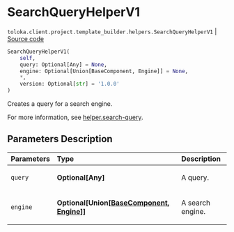 # SearchQueryHelperV1
`toloka.client.project.template_builder.helpers.SearchQueryHelperV1` | [Source code](https://github.com/Toloka/toloka-kit/blob/v1.2.1/src/client/project/template_builder/helpers.py#L134)

```python
SearchQueryHelperV1(
    self,
    query: Optional[Any] = None,
    engine: Optional[Union[BaseComponent, Engine]] = None,
    *,
    version: Optional[str] = '1.0.0'
)
```

Creates a query for a search engine.


For more information, see [helper.search-query](https://toloka.ai/docs/template-builder/reference/helper.search-query).

## Parameters Description

| Parameters | Type | Description |
| :----------| :----| :-----------|
`query`|**Optional\[Any\]**|<p>A query.</p>
`engine`|**Optional\[Union\[[BaseComponent](toloka.client.project.template_builder.base.BaseComponent.md), [Engine](toloka.client.project.template_builder.helpers.SearchQueryHelperV1.Engine.md)\]\]**|<p>A search engine.</p>
